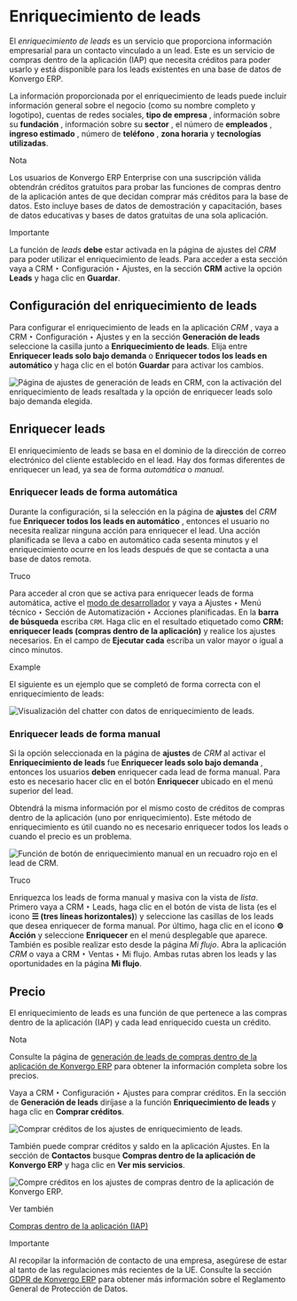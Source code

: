 # Enriquecimiento de leads

El _enriquecimiento de leads_ es un servicio que proporciona información
empresarial para un contacto vinculado a un lead. Este es un servicio de
compras dentro de la aplicación (IAP) que necesita créditos para poder usarlo
y está disponible para los leads existentes en una base de datos de Konvergo ERP.

La información proporcionada por el enriquecimiento de leads puede incluir
información general sobre el negocio (como su nombre completo y logotipo),
cuentas de redes sociales, **tipo de empresa** , información sobre su
**fundación** , información sobre su **sector** , el número de **empleados** ,
**ingreso estimado** , número de **teléfono** , **zona horaria** y
**tecnologías utilizadas**.

<div class="alert alert-primary">
<p class="alert-title">
Nota</p><p>Los usuarios de Konvergo ERP Enterprise con una suscripción válida obtendrán créditos gratuitos para probar las funciones de compras dentro de la aplicación antes de que decidan comprar más créditos para la base de datos. Esto incluye bases de datos de demostración y capacitación, bases de datos educativas y bases de datos gratuitas de una sola aplicación.</p>
</div> <div class="alert alert-warning">
<p class="alert-title">
Importante</p><p>La función de <em>leads</em> <b>debe</b> estar activada en la página de ajustes del <em>CRM</em> para poder utilizar el enriquecimiento de leads. Para acceder a esta sección vaya a CRM ‣ Configuración ‣ Ajustes, en la sección <b>CRM</b> active la opción <b>Leads</b> y haga clic en <b>Guardar</b>.</p>
</div>

## Configuración del enriquecimiento de leads

Para configurar el enriquecimiento de leads en la aplicación _CRM_ , vaya a
CRM ‣ Configuración ‣ Ajustes y en la sección **Generación de leads**
seleccione la casilla junto a **Enriquecimiento de leads**. Elija entre
**Enriquecer leads solo bajo demanda** o **Enriquecer todos los leads en
automático** y haga clic en el botón **Guardar** para activar los cambios.

![Página de ajustes de generación de leads en CRM, con la activación del
enriquecimiento de leads resaltada y la opción de enriquecer  leads solo bajo
demanda elegida.](../../../../_images/lead-enrichment-activate.png)

## Enriquecer leads

El enriquecimiento de leads se basa en el dominio de la dirección de correo
electrónico del cliente establecido en el lead. Hay dos formas diferentes de
enriquecer un lead, ya sea de forma _automática_ o _manual_.

### Enriquecer leads de forma automática

Durante la configuración, si la selección en la página de **ajustes** del
_CRM_ fue **Enriquecer todos los leads en automático** , entonces el usuario
no necesita realizar ninguna acción para enriquecer el lead. Una acción
planificada se lleva a cabo en automático cada sesenta minutos y el
enriquecimiento ocurre en los leads después de que se contacta a una base de
datos remota.

<div class="alert alert-info">
<p class="alert-title">
Truco</p><p>Para acceder al cron que se activa para enriquecer leads de forma automática, active el <a href="../../../general/developer_mode#developer-mode"><span class="std std-ref">modo de desarrollador</span></a> y vaya a Ajustes ‣ Menú técnico ‣ Sección de Automatización ‣ Acciones planificadas. En la <b>barra de búsqueda</b> escriba <code>CRM</code>. Haga clic en el resultado etiquetado como <b>CRM: enriquecer leads (compras dentro de la aplicación)</b> y realice los ajustes necesarios. En el campo de <b>Ejecutar cada</b> escriba un valor mayor o igual a cinco minutos.</p>
</div> <div class="alert alert-success">
<p class="alert-title">
Example</p><p>El siguiente es un ejemplo que se completó de forma correcta con el enriquecimiento de leads:</p>
<img alt="Visualización del chatter con datos de enriquecimiento de leads." class="align-center" src="../../../../_images/lead-enrichment-data.png"/>
</div>

### Enriquecer leads de forma manual

Si la opción seleccionada en la página de **ajustes** de _CRM_ al activar el
**Enriquecimiento de leads** fue **Enriquecer leads solo bajo demanda** ,
entonces los usuarios **deben** enriquecer cada lead de forma manual. Para
esto es necesario hacer clic en el botón **Enriquecer** ubicado en el menú
superior del lead.

Obtendrá la misma información por el mismo costo de créditos de compras dentro
de la aplicación (uno por enriquecimiento). Este método de enriquecimiento es
útil cuando no es necesario enriquecer todos los leads o cuando el precio es
un problema.

![Función de botón de enriquecimiento manual en un recuadro rojo en el lead de
CRM.](../../../../_images/manual-enrichment.png) <div class="alert alert-info">
<p class="alert-title">
Truco</p><p>Enriquezca los leads de forma manual y masiva con la vista de <em>lista</em>. Primero vaya a CRM ‣ Leads, haga clic en el botón de vista de lista (es el icono <b>☰ (tres líneas horizontales)</b>) y seleccione las casillas de los leads que desea enriquecer de forma manual. Por último, haga clic en el icono <b>⚙️ Acción</b> y seleccione <b>Enriquecer</b> en el menú desplegable que aparece. También es posible realizar esto desde la página <em>Mi flujo</em>. Abra la aplicación <em>CRM</em> o vaya a CRM ‣ Ventas ‣ Mi flujo. Ambas rutas abren los leads y las oportunidades en la página <b>Mi flujo</b>.</p>
</div>

## Precio

El enriquecimiento de leads es una función de que pertenece a las compras
dentro de la aplicación (IAP) y cada lead enriquecido cuesta un crédito.

<div class="alert alert-primary">
<p class="alert-title">
Nota</p><p>Consulte la página de <a href="https://iap.odoo.com/iap/in-app-services/273">generación de leads de compras dentro de la aplicación de Konvergo ERP</a> para obtener la información completa sobre los precios.</p>
</div>

Vaya a CRM ‣ Configuración ‣ Ajustes para comprar créditos. En la sección de
**Generación de leads** diríjase a la función **Enriquecimiento de leads** y
haga clic en **Comprar créditos**.

![Comprar créditos de los ajustes de enriquecimiento de
leads.](../../../../_images/buy-lead-enrichment-credits-setting.png)

También puede comprar créditos y saldo en la aplicación Ajustes. En la sección
de **Contactos** busque **Compras dentro de la aplicación de Konvergo ERP** y haga
clic en **Ver mis servicios**.

![Compre créditos en los ajustes de compras dentro de la aplicación de
Konvergo ERP.](../../../../_images/view-my-services-setting1.png) <div class="alert alert-secondary">
<p class="alert-title">
Ver también</p><p><a href="../../../essentials/in_app_purchase">Compras dentro de la aplicación (IAP)</a></p>
</div>
<div class="alert alert-warning">
<p class="alert-title">
Importante</p><p>Al recopilar la información de contacto de una empresa, asegúrese de estar al tanto de las regulaciones más recientes de la UE. Consulte la sección <a href="http://odoo.com/gdpr">GDPR de Konvergo ERP</a> para obtener más información sobre el Reglamento General de Protección de Datos.</p>
</div>

